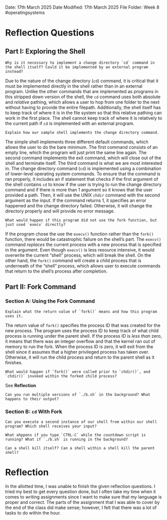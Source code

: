 Date: 17th March 2025
Date Modified: 17th March 2025
File Folder: Week 8
#operatingsystems

# Reflection Questions

## Part I: Exploring the Shell

```ad-question
Why is it necessary to implement a change directory `cd` command in the shell itself? Could it be implemented by an external program instead?
```

Due to the nature of the change directory (`cd`) command, it is critical that it must be implemented directly in the shell rather than in an external program. Unlike the other commands that are implemented as programs in this stripped down version of the shell, the `cd` command uses both absolute and *relative* pathing, which allows a user to hop from one folder to the next without having to provide the entire filepath. Additionally, the shell itself has to keep track of where it is in the file system so that this relative pathing can work in the first place. The shell cannot keep track of where it is relatively to the current path if `cd` is implemented with an external program.

```ad-question
Explain how our sample shell implements the change directory command.
```

The simple shell implements three different default commands, which allows the user to do the bare minimum. The first command consists of an empty line, which the program will just print the same line again. The second command implements the exit command, which will close out of the shell and terminate itself. The third command is what we are most interested in. The change directory command (`cd`) is implemented using a combination of lower-level operating system commands. To ensure that the command is ran properly, it includes an if statement that checks if the first argument of the shell contains `cd` to know if the user is trying to run the change directory command and if there is more than 1 argument so it knows that the user provided a path. Then, it will use the UNIX `chdir` command with the second argument as the input. If the command returns 1, it specifies an error happened and the change directory failed. Otherwise, it will change the directory properly and will provide no error message.

```ad-question
What would happen if this program did not use the fork function, but just used `execv` directly?
```

If the program chose the use the `execv()` function rather than the `fork()` function, there would be catastrophic failure on the shell’s part. The `execv()` command *replaces* the current process with a new process that is specified in the argument. Even though `execv()` is less resource intensive, it would overwrite the current “shell” process, which will break the shell. On the other hand, the `fork()` command will create a child process that is underneath of the “shell” process, which allows user to execute commands that return to the shell’s process after completion. 

## Part II: Fork Command

### Section A: Using the Fork Command

```ad-question
Explain what the return value of `fork()` means and how this program uses it.
```

The return value of `fork()` specifies the process ID that was created for the new process. The program uses the process ID to keep track of what child process is running under the parent shell. If the process ID is *less than* zero, it means that there was an integer overflow and that the kernel ran out of memory to run the fork. When the process ID is zero, it will exit from the shell since it assumes that a higher privileged process has taken over. Otherwise, it will run the child process and return to the parent shell as it finishes. 

```ad-question
What would happen if `fork()` were called prior to `chdir()`, and `chdir()` invoked within the forked child process?
```

See **Reflection**

```ad-question
Can you run multiple versions of `./b.sh` in the background? What happens to their output?
```


### Section B: `cd` With Fork

```ad-question
Can you execute a second instance of our shell from within our shell program? Which shell receives your input?
```



```ad-question
What ahppens if you type `CTRL-C` while the countdown script is running? What if `./b.sh` is running in the background?
```



```ad-question
Can a shell kill itself? Can a shell within a shell kill the parent shell?
```


# Reflection

In the allotted time, I was unable to finish the given reflection questions. I tried my best to get every question done, but I often take my time when it comes to writing assignments since I want to make sure that my language is proper and correct. The parts of the assignment that I was able to cover by the end of the class did make sense; however, I felt that there was a lot of tasks to do within the hour. 